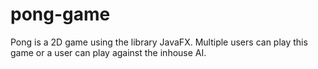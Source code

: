 # pong-game

Pong is a 2D game using the library JavaFX. Multiple users can play this game or a user can play against the inhouse AI. 

